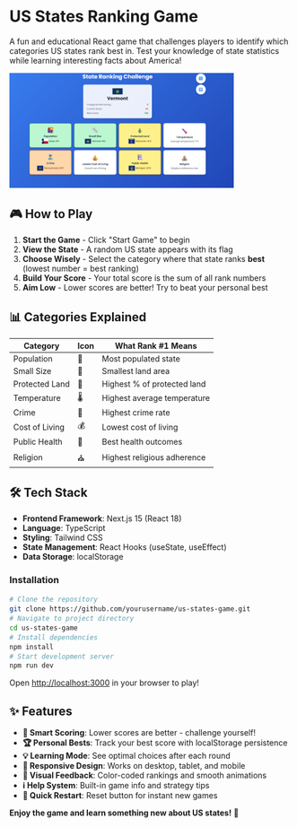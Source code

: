 # US States Ranking Game
A fun and educational React game that challenges players to identify which categories US states rank best in. Test your knowledge of state statistics while learning interesting facts about America!

<img src="public/states.png" alt="Game Screenshot" width="400"  />

## 🎮 How to Play
1. **Start the Game** - Click "Start Game" to begin
2. **View the State** - A random US state appears with its flag
3. **Choose Wisely** - Select the category where that state ranks **best** (lowest number = best ranking)
4. **Build Your Score** - Your total score is the sum of all rank numbers
5. **Aim Low** - Lower scores are better! Try to beat your personal best

## 📊 Categories Explained
| Category | Icon | What Rank #1 Means |
|----------|------|-------------------|
| Population | 🌇 | Most populated state |
| Small Size | 📏 | Smallest land area |
| Protected Land | 🌲 | Highest % of protected land |
| Temperature | 🌡️ | Highest average temperature |
| Crime | 👮 | Highest crime rate |
| Cost of Living | 💰 | Lowest cost of living |
| Public Health | 🏥 | Best health outcomes |
| Religion | ⛪ | Highest religious adherence |

## 🛠️ Tech Stack
- **Frontend Framework**: Next.js 15 (React 18)
- **Language**: TypeScript
- **Styling**: Tailwind CSS
- **State Management**: React Hooks (useState, useEffect)
- **Data Storage**: localStorage

### Installation
```bash
# Clone the repository
git clone https://github.com/yourusername/us-states-game.git
# Navigate to project directory
cd us-states-game
# Install dependencies
npm install
# Start development server
npm run dev
```
Open [http://localhost:3000](http://localhost:3000) in your browser to play!

## ✨ Features
- **🎯 Smart Scoring**: Lower scores are better - challenge yourself!
- **🏆 Personal Bests**: Track your best score with localStorage persistence
- **💡 Learning Mode**: See optimal choices after each round
- **📱 Responsive Design**: Works on desktop, tablet, and mobile
- **🎨 Visual Feedback**: Color-coded rankings and smooth animations
- **ℹ️ Help System**: Built-in game info and strategy tips
- **🔄 Quick Restart**: Reset button for instant new games

**Enjoy the game and learn something new about US states!** 🎉
